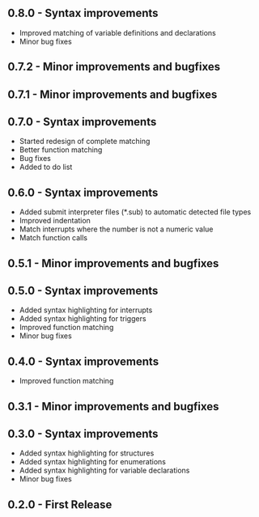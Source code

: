 ## 0.8.0 - Syntax improvements
* Improved matching of variable definitions and declarations
* Minor bug fixes

## 0.7.2 - Minor improvements and bugfixes

## 0.7.1 - Minor improvements and bugfixes

## 0.7.0 - Syntax improvements
* Started redesign of complete matching
* Better function matching
* Bug fixes
* Added to do list

## 0.6.0 - Syntax improvements
* Added submit interpreter files (\*.sub) to automatic detected file types
* Improved indentation
* Match interrupts where the number is not a numeric value
* Match function calls

## 0.5.1 - Minor improvements and bugfixes

## 0.5.0 - Syntax improvements
* Added syntax highlighting for interrupts
* Added syntax highlighting for triggers
* Improved function matching
* Minor bug fixes


## 0.4.0 - Syntax improvements
* Improved function matching

## 0.3.1 - Minor improvements and bugfixes

## 0.3.0 - Syntax improvements
* Added syntax highlighting for structures
* Added syntax highlighting for enumerations
* Added syntax highlighting for variable declarations
* Minor bug fixes

## 0.2.0 - First Release
